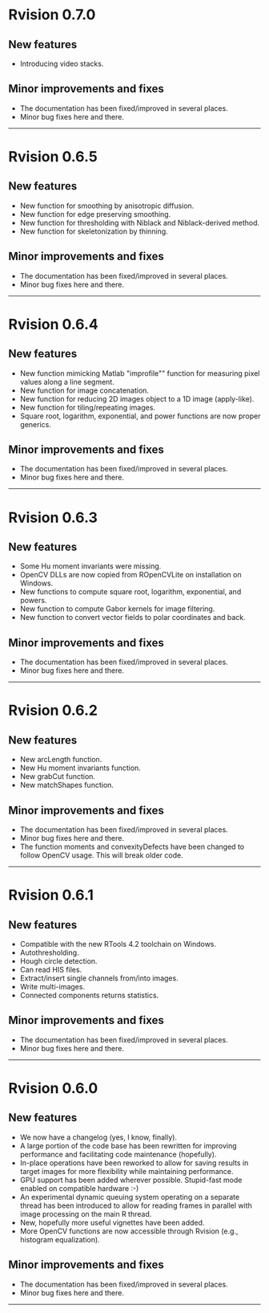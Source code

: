 # Rvision 0.7.0

## New features

* Introducing video stacks.

## Minor improvements and fixes

* The documentation has been fixed/improved in several places.
* Minor bug fixes here and there.

---

# Rvision 0.6.5

## New features

* New function for smoothing by anisotropic diffusion.
* New function for edge preserving smoothing. 
* New function for thresholding with Niblack and Niblack-derived method.
* New function for skeletonization by thinning. 

## Minor improvements and fixes

* The documentation has been fixed/improved in several places.
* Minor bug fixes here and there.

---

# Rvision 0.6.4

## New features

* New function mimicking Matlab "improfile"" function for measuring pixel values along a line segment.
* New function for image concatenation.
* New function for reducing 2D images object to a 1D image (apply-like). 
* New function for tiling/repeating images. 
* Square root, logarithm, exponential, and power functions are now proper generics. 

## Minor improvements and fixes

* The documentation has been fixed/improved in several places.
* Minor bug fixes here and there.

---

# Rvision 0.6.3

## New features

* Some Hu moment invariants were missing. 
* OpenCV DLLs are now copied from ROpenCVLite on installation on Windows. 
* New functions to compute square root, logarithm, exponential, and powers. 
* New function to compute Gabor kernels for image filtering. 
* New function to convert vector fields to polar coordinates and back. 

## Minor improvements and fixes

* The documentation has been fixed/improved in several places.
* Minor bug fixes here and there.

---

# Rvision 0.6.2

## New features

* New arcLength function. 
* New Hu moment invariants function. 
* New grabCut function. 
* New matchShapes function. 

## Minor improvements and fixes

* The documentation has been fixed/improved in several places.
* Minor bug fixes here and there.
* The function moments and convexityDefects have been changed to follow OpenCV usage. This will break older code.  

---

# Rvision 0.6.1

## New features

* Compatible with the new RTools 4.2 toolchain on Windows.
* Autothresholding.
* Hough circle detection.
* Can read HIS files.
* Extract/insert single channels from/into images.
* Write multi-images.
* Connected components returns statistics.

## Minor improvements and fixes

* The documentation has been fixed/improved in several places.
* Minor bug fixes here and there.

---

# Rvision 0.6.0

## New features

* We now have a changelog (yes, I know, finally).
* A large portion of the code base has been rewritten for improving performance
and facilitating code maintenance (hopefully). 
* In-place operations have been reworked to allow for saving results in target
images for more flexibility while maintaining performance.
* GPU support has been added wherever possible. Stupid-fast mode enabled on 
compatible hardware :-) 
* An experimental dynamic queuing system operating on a separate thread has been 
introduced to allow for reading frames in parallel with image processing on the 
main R thread.
* New, hopefully more useful vignettes have been added. 
* More OpenCV functions are now accessible through Rvision (e.g., histogram 
equalization).

## Minor improvements and fixes

* The documentation has been fixed/improved in several places. 
* Minor bug fixes here and there. 

---